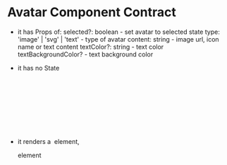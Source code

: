 # Avatar Component Contract

* it has Props of:
  selected?: boolean - set avatar to selected state
  type: 'image' | 'svg' | 'text'  - type of avatar
  content: string - image url, icon name or text content
  textColor?: string - text color
  textBackgroundColor? - text background color

* it has no State
* it renders a <img> element, <svg> element or <div> element


